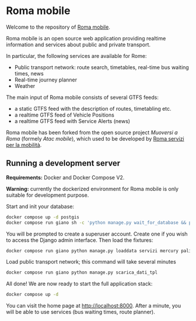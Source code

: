 # Roma mobile

Welcome to the repository of [Roma mobile](https://romamobile.it).

Roma mobile is an open source web application providing realtime information and services about public and private transport.

In particular, the following services are available for Rome:

- Public transport network: route search, timetables, real-time bus waiting times, news
- Real-time journey planner
- Weather

The main input of Roma mobile consists of several GTFS feeds:

- a static GTFS feed with the description of routes, timetabling etc.
- a realtime GTFS feed of Vehicle Positions
- a realtime GTFS feed with Service Alerts (news)

Roma mobile has been forked from the open source project _Muoversi a Roma_ (formely _Atac mobile_), which used to be developed by [Roma servizi per la mobilità](https://romamobilita.it).

## Running a development server

__Requirements:__ Docker and Docker Compose V2.

__Warning:__ currently the dockerized environment for Roma mobile is only suitable for development purpose.

Start and init your database:

```bash
docker compose up -d postgis
docker compose run giano sh -c 'python manage.py wait_for_database && python manage.py syncdb'
```

You will be prompted to create a superuser account. Create one if you wish to access the Django admin interface. Then load the fixtures:

```bash
docker compose run giano python manage.py loaddata servizi mercury paline carteggi aree
```

Load public transport network; this command will take several minutes 

```bash
docker compose run giano python manage.py scarica_dati_tpl
```

All done! We are now ready to start the full application stack:

```bash
docker compose up -d
```

You can visit the home page at [http://localhost:8000](http://localhost:8000).  After a minute, you will be able to use services (bus waiting times, route planner).